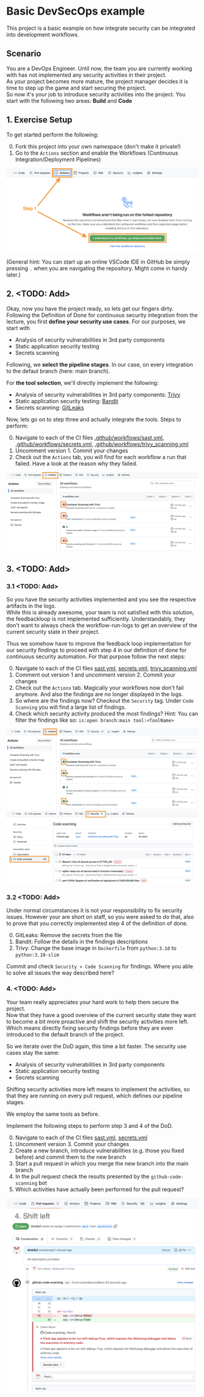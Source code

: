 # Basic DevSecOps example
This project is a basic example on how integrate security can be integrated into development workflows.

## Scenario
You are a DevOps Engineer. Until now, the team you are currently working with has not implemented any security activities in their project.  
As your project becomes more mature, the project manager decides it is time to step up the game and start securing the project.   
So now it's your job to introduce security activities into the project. You start with the following two areas: **Build** and **Code**

## 1. Exercise Setup
To get started perform the following:

0. Fork this project into your own namespace (don't make it private!)
1. Go to the `Actions` section and enable the Workflows (Continuous Integration/Deployment Pipelines)

![How to set things up](figures/1.Set_things_up.png)

(General hint: You can start up an online VSCode IDE in GitHub be simply pressing `.` when you are navigating the repository. Might come in handy later.)

## 2. <TODO: Add>

Okay, now you have the project ready, so lets get our fingers dirty.  
Following the Definition of Done for continuous security integration from the lecture, you first **define your security use cases**. For our purposes, we start with
- Analysis of security vulnerabilities in 3rd party components
- Static application security testing
- Secrets scanning

Following, we **select the pipeline stages**. In our case, on every integration to the defaut branch (here: main branch).

For **the tool selection**, we'll directly implement the following:
- Analysis of security vulnerabilities in 3rd party components: [Trivy](https://github.com/aquasecurity/trivy)
- Static application security testing: [Bandit](https://github.com/PyCQA/bandit)
- Secrets scanning: [GitLeaks](https://github.com/zricethezav/gitleaks)


Now, lets go on to step three and actually integrate the tools. Steps to perform:  

0. Navigate to each of the CI files [.github/workflows/sast.yml](.github/workflows/sast.yml), [.github/workflows/secrets.yml](.github/workflows/secrets.yml), [.github/workflows/trivy_scanning.yml](.github/workflows/trivy_scanning.yml)
1. Uncomment version 1. Commit your changes
2. Check out the `Actions` tab, you will find for each workflow a run that failed. Have a look at the reason why they failed.

![Result after integrating security activities](figures/2.Integrate_security_activities.png)

## 3. <TODO: Add>

### 3.1 <TODO: Add>
So you have the security activities implemented and you see the respective artifacts in the logs.  
While this is already awesome, your team is not satisfied with this solution, the feedbackloop is not implemented sufficiently. Understandably, they don't want to always check the workflow-run-logs to get an overview of the current security state in their project.  

Thus we somehow have to improve the feedback loop implementation for our security findings to proceed with step 4 in our definition of done for continuous security automation. For that purpose follow the next steps:

0. Navigate to each of the CI files [sast.yml](.github/workflows/sast.yml), [secrets.yml](.github/workflows/secrets.yml), [trivy_scanning.yml](.github/workflows/trivy_scanning.yml)
1. Comment out version 1 and uncomment version 2. Commit your changes
2. Check out the `Actions` tab. Magically your workflows now don't fail anymore. And also the findings are no longer displayed in the logs.
3. So where are the findings now? Checkout the `Security` tag. Under `Code Scanning` you will find a large list of findings.
4. Check which security activity produced the most findings? Hint: You can filter the findings like so: `is:open branch:main tool:<ToolName>`

![All workflows finish successfully after aggregationg and visualizing](figures/3.Aggregation_and_visualization_1.png)
![Findings are aggregated and visualized now as list in GitHub's UI](figures/3.Aggregation_and_visualization_2.png)

### 3.2 <TODO: Add>
Under normal circumstances it is not your responsibility to fix security issues. However your are short on staff, so you were asked to do that, also to prove that you correctly implemented step 4 of the definition of done.  

0. GitLeaks: Remove the secrets from the file
1. Bandit: Follow the details in the findings descriptions
2. Trivy: Change the base image in `Dockerfile` from `python:3.10` to `python:3.10-slim`

Commit and check `Security > Code Scanning` for findings. Where you able to solve all issues the way described here?

### 4. <TODO: Add>
Your team really appreciates your hard work to help them secure the project.  
Now that they have a good overview of the current security state they want to become a bit more proactive and shift the security activities more left. Which means directly fixing security findings before they are even introduced to the default branch of the project.  

So we iterate over the DoD again, this time a bit faster. The security use cases stay the same:
- Analysis of security vulnerabilities in 3rd party components
- Static application security testing
- Secrets scanning

Shifting security activities more left means to implement the activities, so that they are running on every pull request, which defines our pipeline stages.

We employ the same tools as before.

Implement the following steps to perform step 3 and 4 of the DoD.

0. Navigate to each of the CI files [sast.yml](.github/workflows/sast.yml), [secrets.yml](.github/workflows/secrets.yml)
1. Uncomment version 3. Commit your changes
2. Create a new branch, introduce vulnerabilities (e.g. those you fixed before) and commit them to the new branch
3. Start a pull request in which you merge the new branch into the main branch
4. In the pull request check the results presented by the `github-code-scanning` bot
5. Which activities have actually been performed for the pull request?

![Depicts pull request with one result of the code scanning](figures/5.Can_we_be_a_bit_more_proactive_2.png)
